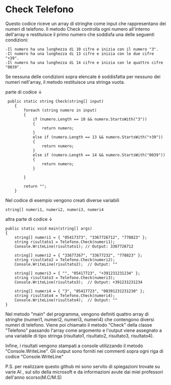# Check Telefono

Questo codice riceve un array di stringhe come input che rappresentano dei numeri di telefono. 
Il metodo Check controlla ogni numero all'interno dell'array e restituisce il primo numero che soddisfa una delle seguenti condizioni:

    -Il numero ha una lunghezza di 10 cifre e inizia con il numero "3".
    -Il numero ha una lunghezza di 13 cifre e inizia con le due cifre "+39".
    -Il numero ha una lunghezza di 14 cifre e inizia con le quattro cifre "0039".
    
Se nessuna delle condizioni sopra elencate è soddisfatta per nessuno dei numeri nell'array, il metodo restituisce una stringa vuota.

parte di codice
↓

     public static string Check(string[] input)
        {
            foreach (string numero in input)
            {
                if (numero.Length == 10 && numero.StartsWith("3"))
                {
                    return numero;
                }
                else if (numero.Length == 13 && numero.StartsWith("+39"))
                {
                    return numero;
                }
                else if (numero.Length == 14 && numero.StartsWith("0039"))
                {
                    return numero;
                }
            
            }

            return "";
        }


Nel codice di esempio vengono creati diverse variabili 

    string[] numeri1, numeri2, numeri3, numeri4 
altra parte di codice
↓

    public static void main(string[] args)
    {
        string[] numeri1 = { "05417373", "3367726712", "778823" };
        string risultato1 = Telefono.Check(numeri1);
        Console.WriteLine(risultato1); // Output: 3367726712

        string[] numeri2 = { "33677267", "33677232", "778823" };
        string risultato2 = Telefono.Check(numeri2);
        Console.WriteLine(risultato2);  // Output: ""

        string[] numeri3 = { "", "05417723", "+391231231234" };
        string risultato3 = Telefono.Check(numeri3);
        Console.WriteLine(risultato3);  // Output: +391231231234

        string[] numeri4 = { "3", "05417723", "00391231231230" };
        string risultato4 = Telefono.Check(numeri4);
        Console.WriteLine(risultato4);  // Output: ""
    }



    

Nel metodo "main" del programma, vengono definiti quattro array di stringhe (numeri1, numeri2, numeri3, numeri4) che contengono diversi numeri di telefono. Viene poi chiamato il metodo "Check" della classe "Telefono" passando l'array come argomento e l'output viene assegnato a una variabile di tipo stringa (risultato1, risultato2, risultato3, risultato4).

Infine, i risultati vengono stampati a console utilizzando il metodo "Console.WriteLine". Gli output sono forniti nei commenti sopra ogni riga di codice "Console.WriteLine"

P.S.
per realizzare questo github mi sono servito di spiegazioni trovate su varie AI , sul sito della microsoft e da informazioni avute dai miei professori dell'anno scorso(M.C/M.S)
